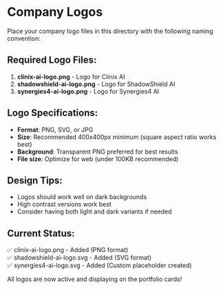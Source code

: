# Company Logos

Place your company logo files in this directory with the following naming convention:

## Required Logo Files:

1. **clinix-ai-logo.png** - Logo for Clinix AI
2. **shadowshield-ai-logo.png** - Logo for ShadowShield AI  
3. **synergies4-ai-logo.png** - Logo for Synergies4 AI

## Logo Specifications:

- **Format**: PNG, SVG, or JPG
- **Size**: Recommended 400x400px minimum (square aspect ratio works best)
- **Background**: Transparent PNG preferred for best results
- **File size**: Optimize for web (under 100KB recommended)

## Design Tips:

- Logos should work well on dark backgrounds
- High contrast versions work best
- Consider having both light and dark variants if needed

## Current Status:

✅ clinix-ai-logo.png - Added (PNG format)  
✅ shadowshield-ai-logo.svg - Added (SVG format)  
✅ synergies4-ai-logo.svg - Added (Custom placeholder created)  

All logos are now active and displaying on the portfolio cards! 